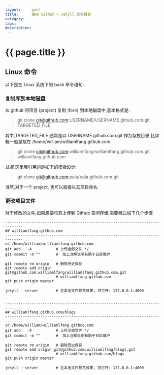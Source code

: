```yaml
---
layout:     post
title:      使用 Github + Jekyll 发表博客
category:   
tags: 
description: 
---
```


{{ page.title }}
================ 


## Linux 命令

以下是在 Linux 系统下的 bash 命令语句:

### 复制库到本地磁盘

从 github 将项目 (project) 复制 (fork) 到本地磁盘中,基本格式是:

> git clone git@github.com:USERNAME/USERNAME.github.com.git TARGETED_FILE

其中,TARGETED_FILE 通常是以 USERNAME.github.com.git 作为存放目录,比如我一般是放在 /home/william/williamlfang.github.com. 

> git clone git@github.com:williamlfang/williamlfang.github.com.git williamlfang.github.com

*注意* 这里我引用的是如下的模板设计:
> git clone git@github.com:pala/pala.github.com.git

当然,对于一个 project, 也可以直接以其项目命名.

###  更改项目文件

对于修改的文件,如果想要将其上传到 Github 空间存储,需要经过如下几个步骤

    ------------------------------------------------------------------------------
    ## williamlfang.github.com
    ------------------------------------------------------------------------------
    cd /home/william/williamlfang.github.com
    git add . -A           # 上传全部文件 */
    git commit -m ""       #  加上注解说明有助于日后维护
    
    git remote rm origin   # 删除历史保存
    git remote add origin git@github.com:williamlfang/williamlfang.github.com.git
                           # williamlfang.github.com
    git push origin master
    
    jekyll --server        # 在本地文件预览效果, 可打开: 127.0.0.1:4000
    
    
    ------------------------------------------------------------------------------
    ## williamlfang.github.com/blogs
    ------------------------------------------------------------------------------
    cd /home/william/williamlfang.github.com
    git add . -A           # 上传全部文件 */
    git commit -m ""       #  加上注解说明有助于日后维护
    
    git remote rm origin   # 删除历史保存
    git remote add origin git@github.com:williamlfang/blogs.git
                           # williamlfang.github.com/blogs
    git push origin master
    
    jekyll --server        # 在本地文件预览效果, 可打开: 127.0.0.1:4000


    





